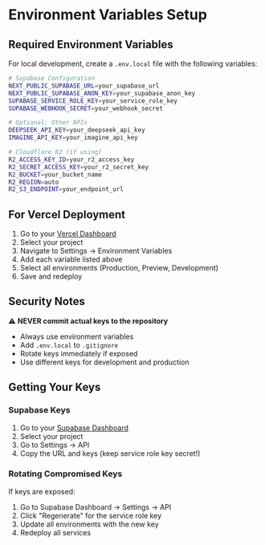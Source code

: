 # Environment Variables Setup

## Required Environment Variables

For local development, create a `.env.local` file with the following variables:

```bash
# Supabase Configuration
NEXT_PUBLIC_SUPABASE_URL=your_supabase_url
NEXT_PUBLIC_SUPABASE_ANON_KEY=your_supabase_anon_key
SUPABASE_SERVICE_ROLE_KEY=your_service_role_key
SUPABASE_WEBHOOK_SECRET=your_webhook_secret

# Optional: Other APIs
DEEPSEEK_API_KEY=your_deepseek_api_key
IMAGINE_API_KEY=your_imagine_api_key

# Cloudflare R2 (if using)
R2_ACCESS_KEY_ID=your_r2_access_key
R2_SECRET_ACCESS_KEY=your_r2_secret_key
R2_BUCKET=your_bucket_name
R2_REGION=auto
R2_S3_ENDPOINT=your_endpoint_url
```

## For Vercel Deployment

1. Go to your [Vercel Dashboard](https://vercel.com/dashboard)
2. Select your project
3. Navigate to Settings → Environment Variables
4. Add each variable listed above
5. Select all environments (Production, Preview, Development)
6. Save and redeploy

## Security Notes

⚠️ **NEVER commit actual keys to the repository**
- Always use environment variables
- Add `.env.local` to `.gitignore`
- Rotate keys immediately if exposed
- Use different keys for development and production

## Getting Your Keys

### Supabase Keys
1. Go to your [Supabase Dashboard](https://supabase.com/dashboard)
2. Select your project
3. Go to Settings → API
4. Copy the URL and keys (keep service role key secret!)

### Rotating Compromised Keys
If keys are exposed:
1. Go to Supabase Dashboard → Settings → API
2. Click "Regenerate" for the service role key
3. Update all environments with the new key
4. Redeploy all services